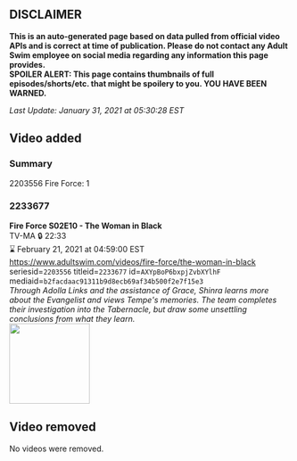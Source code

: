 ## DISCLAIMER
**This is an auto-generated page based on data pulled from official video APIs and is correct at time of publication. Please do not contact any Adult Swim employee on social media regarding any information this page provides.**  
**SPOILER ALERT: This page contains thumbnails of full episodes/shorts/etc. that might be spoilery to you. YOU HAVE BEEN WARNED.**  

_Last Update: January 31, 2021 at 05:30:28 EST_
## Video added
### Summary
2203556 Fire Force: 1  
### 2233677
**Fire Force S02E10 - The Woman in Black**  
TV-MA 🔒 22:33  
⌛ February 21, 2021 at 04:59:00 EST  
https://www.adultswim.com/videos/fire-force/the-woman-in-black  
seriesid=`2203556` titleid=`2233677` id=`AXYpBoP6bxpjZvbXYlhF` mediaid=`b2facdaac91311b9d8ecb69af34b500f2e7f15e3`  
_Through Adolla Links and the assistance of Grace, Shinra learns more about the Evangelist and views Tempe's memories. The team completes their investigation into the Tabernacle, but draw some unsettling conclusions from what they learn._  
<a href="https://media.cdn.adultswim.com/uploads/20201203/thumbnails/2_20123931250-FireForce2_034.jpg"><img src="https://media.cdn.adultswim.com/uploads/20201203/thumbnails/2_20123931250-FireForce2_034.jpg" height="144px" /></a>
## Video removed
No videos were removed.  
